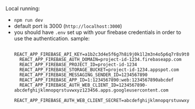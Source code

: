 Local running:
- `npm run dev`
- default port is 3000 (`http://localhost:3000`)
- you should have `.env` set up with your firebase credentials in order to use the authentication.
  sample:
  ```
    REACT_APP_FIREBASE_API_KEY=a1b2c3d4e5f6g7h8i9j0k1l2m3n4o5p6q7r8s9t0
    REACT_APP_FIREBASE_AUTH_DOMAIN=project-id-1234.firebaseapp.com
    REACT_APP_FIREBASE_PROJECT_ID=project-id-1234
    REACT_APP_FIREBASE_STORAGE_BUCKET=project-id-1234.appspot.com
    REACT_APP_FIREBASE_MESSAGING_SENDER_ID=1234567890
    REACT_APP_FIREBASE_APP_ID=1:1234567890:web:1234567890abcdef
    REACT_APP_FIREBASE_AUTH_WEB_CLIENT_ID=1234567890-abcdefghijklmnopqrstuvwxyz123456.apps.googleusercontent.com
    REACT_APP_FIREBASE_AUTH_WEB_CLIENT_SECRET=abcdefghijklmnopqrstuvwxyz1234567890
  ```